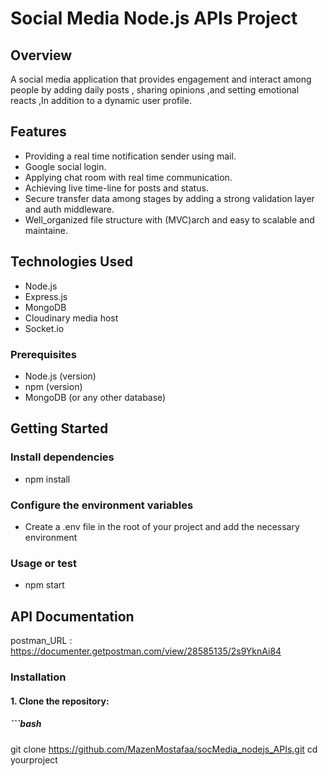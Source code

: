 # Social Media Node.js APIs Project
 
## Overview
A social media application that provides engagement and interact among people by adding daily posts , sharing opinions ,and setting emotional reacts ,In addition to a dynamic user profile.

## Features

- Providing a real time notification sender using mail.
- Google social login.
- Applying chat room with real time communication.
- Achieving live time-line for posts and status. 
- Secure transfer data among stages by adding a strong validation layer and auth middleware.
- Well_organized file structure with (MVC)arch and easy to scalable and maintaine.  

## Technologies Used

- Node.js
- Express.js
- MongoDB 
- Cloudinary media host
- Socket.io

### Prerequisites

- Node.js (version)
- npm (version)
- MongoDB (or any other database)

## Getting Started

### Install dependencies
- npm install
### Configure the environment variables
- Create a .env file in the root of your project and add the necessary environment
### Usage or test
- npm start

## API Documentation
postman_URL : https://documenter.getpostman.com/view/28585135/2s9YknAi84 

### Installation

#### 1. Clone the repository:

##### ```bash
git clone https://github.com/MazenMostafaa/socMedia_nodejs_APIs.git
cd yourproject

